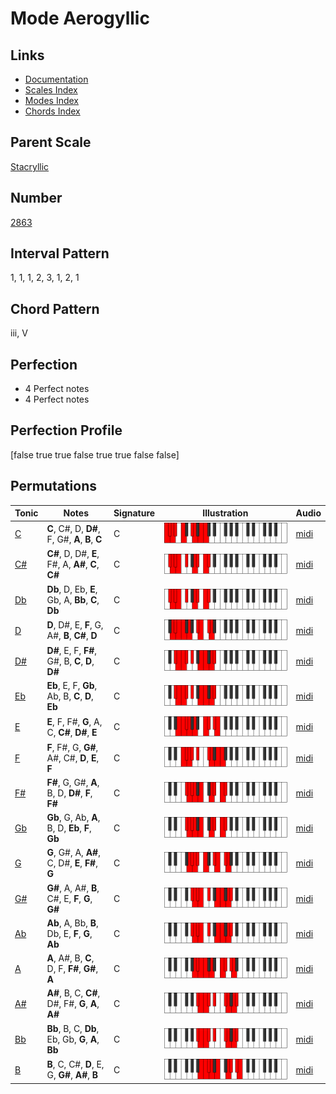 # Mode Aerogyllic

## Links

- [Documentation](README.md)
- [Scales Index](Scales.md)
- [Modes Index](Modes.md)
- [Chords Index](Chords.md)

## Parent Scale

[Stacryllic](ScaleStacryllic.md)

## Number

[2863](https://ianring.com/musictheory/scales/2863)

## Interval Pattern

1, 1, 1, 2, 3, 1, 2, 1

## Chord Pattern

iii, V

## Perfection

- 4 Perfect notes
- 4 Perfect notes

## Perfection Profile

[false true true false true true false false]

## Permutations

| Tonic | Notes | Signature | Illustration | Audio |
|-------|-------|-----------|--------------|-------|
| [C](ModeCNaturalAerogyllic.md) | **C**, C#, D, **D#**, F, G#, **A**, **B**, **C** | C | ![CNaturalAerogyllic](ModeCNaturalAerogyllic.png) | [midi](https://github.com/edipermadi/music/blob/main/docs/ModeCNaturalAerogyllic.mid?raw=true) |
| [C#](ModeCSharpAerogyllic.md) | **C#**, D, D#, **E**, F#, A, **A#**, **C**, **C#** | C | ![CSharpAerogyllic](ModeCSharpAerogyllic.png) | [midi](https://github.com/edipermadi/music/blob/main/docs/ModeCSharpAerogyllic.mid?raw=true) |
| [Db](ModeDFlatAerogyllic.md) | **Db**, D, Eb, **E**, Gb, A, **Bb**, **C**, **Db** | C | ![DFlatAerogyllic](ModeDFlatAerogyllic.png) | [midi](https://github.com/edipermadi/music/blob/main/docs/ModeDFlatAerogyllic.mid?raw=true) |
| [D](ModeDNaturalAerogyllic.md) | **D**, D#, E, **F**, G, A#, **B**, **C#**, **D** | C | ![DNaturalAerogyllic](ModeDNaturalAerogyllic.png) | [midi](https://github.com/edipermadi/music/blob/main/docs/ModeDNaturalAerogyllic.mid?raw=true) |
| [D#](ModeDSharpAerogyllic.md) | **D#**, E, F, **F#**, G#, B, **C**, **D**, **D#** | C | ![DSharpAerogyllic](ModeDSharpAerogyllic.png) | [midi](https://github.com/edipermadi/music/blob/main/docs/ModeDSharpAerogyllic.mid?raw=true) |
| [Eb](ModeEFlatAerogyllic.md) | **Eb**, E, F, **Gb**, Ab, B, **C**, **D**, **Eb** | C | ![EFlatAerogyllic](ModeEFlatAerogyllic.png) | [midi](https://github.com/edipermadi/music/blob/main/docs/ModeEFlatAerogyllic.mid?raw=true) |
| [E](ModeENaturalAerogyllic.md) | **E**, F, F#, **G**, A, C, **C#**, **D#**, **E** | C | ![ENaturalAerogyllic](ModeENaturalAerogyllic.png) | [midi](https://github.com/edipermadi/music/blob/main/docs/ModeENaturalAerogyllic.mid?raw=true) |
| [F](ModeFNaturalAerogyllic.md) | **F**, F#, G, **G#**, A#, C#, **D**, **E**, **F** | C | ![FNaturalAerogyllic](ModeFNaturalAerogyllic.png) | [midi](https://github.com/edipermadi/music/blob/main/docs/ModeFNaturalAerogyllic.mid?raw=true) |
| [F#](ModeFSharpAerogyllic.md) | **F#**, G, G#, **A**, B, D, **D#**, **F**, **F#** | C | ![FSharpAerogyllic](ModeFSharpAerogyllic.png) | [midi](https://github.com/edipermadi/music/blob/main/docs/ModeFSharpAerogyllic.mid?raw=true) |
| [Gb](ModeGFlatAerogyllic.md) | **Gb**, G, Ab, **A**, B, D, **Eb**, **F**, **Gb** | C | ![GFlatAerogyllic](ModeGFlatAerogyllic.png) | [midi](https://github.com/edipermadi/music/blob/main/docs/ModeGFlatAerogyllic.mid?raw=true) |
| [G](ModeGNaturalAerogyllic.md) | **G**, G#, A, **A#**, C, D#, **E**, **F#**, **G** | C | ![GNaturalAerogyllic](ModeGNaturalAerogyllic.png) | [midi](https://github.com/edipermadi/music/blob/main/docs/ModeGNaturalAerogyllic.mid?raw=true) |
| [G#](ModeGSharpAerogyllic.md) | **G#**, A, A#, **B**, C#, E, **F**, **G**, **G#** | C | ![GSharpAerogyllic](ModeGSharpAerogyllic.png) | [midi](https://github.com/edipermadi/music/blob/main/docs/ModeGSharpAerogyllic.mid?raw=true) |
| [Ab](ModeAFlatAerogyllic.md) | **Ab**, A, Bb, **B**, Db, E, **F**, **G**, **Ab** | C | ![AFlatAerogyllic](ModeAFlatAerogyllic.png) | [midi](https://github.com/edipermadi/music/blob/main/docs/ModeAFlatAerogyllic.mid?raw=true) |
| [A](ModeANaturalAerogyllic.md) | **A**, A#, B, **C**, D, F, **F#**, **G#**, **A** | C | ![ANaturalAerogyllic](ModeANaturalAerogyllic.png) | [midi](https://github.com/edipermadi/music/blob/main/docs/ModeANaturalAerogyllic.mid?raw=true) |
| [A#](ModeASharpAerogyllic.md) | **A#**, B, C, **C#**, D#, F#, **G**, **A**, **A#** | C | ![ASharpAerogyllic](ModeASharpAerogyllic.png) | [midi](https://github.com/edipermadi/music/blob/main/docs/ModeASharpAerogyllic.mid?raw=true) |
| [Bb](ModeBFlatAerogyllic.md) | **Bb**, B, C, **Db**, Eb, Gb, **G**, **A**, **Bb** | C | ![BFlatAerogyllic](ModeBFlatAerogyllic.png) | [midi](https://github.com/edipermadi/music/blob/main/docs/ModeBFlatAerogyllic.mid?raw=true) |
| [B](ModeBNaturalAerogyllic.md) | **B**, C, C#, **D**, E, G, **G#**, **A#**, **B** | C | ![BNaturalAerogyllic](ModeBNaturalAerogyllic.png) | [midi](https://github.com/edipermadi/music/blob/main/docs/ModeBNaturalAerogyllic.mid?raw=true) |
